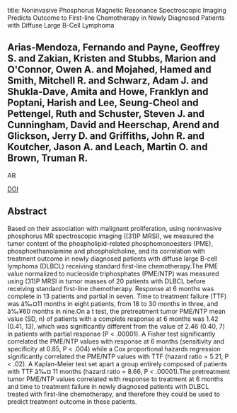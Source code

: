 title: Noninvasive Phosphorus Magnetic Resonance Spectroscopic Imaging Predicts Outcome to First-line Chemotherapy in Newly Diagnosed Patients with Diffuse Large B-Cell Lymphoma

## Arias-Mendoza, Fernando and Payne, Geoffrey S. and Zakian, Kristen and Stubbs, Marion and O'Connor, Owen A. and Mojahed, Hamed and Smith, Mitchell R. and Schwarz, Adam J. and Shukla-Dave, Amita and Howe, Franklyn and Poptani, Harish and Lee, Seung-Cheol and Pettengel, Ruth and Schuster, Steven J. and Cunningham, David and Heerschap, Arend and Glickson, Jerry D. and Griffiths, John R. and Koutcher, Jason A. and Leach, Martin O. and Brown, Truman R.
AR

<a href="https://doi.org/10.1016/j.acra.2013.04.013">DOI</a>

## Abstract
Based on their association with malignant proliferation, using noninvasive phosphorus MR spectroscopic imaging ((31)P MRSI), we measured the tumor content of the phospholipid-related phosphomonoesters (PME), phosphoethanolamine and phospholcholine, and its correlation with treatment outcome in newly diagnosed patients with diffuse large B-cell lymphoma (DLBCL) receiving standard first-line chemotherapy.The PME value normalized to nucleoside triphosphates (PME/NTP) was measured using (31)P MRSI in tumor masses of 20 patients with DLBCL before receiving standard first-line chemotherapy. Response at 6 months was complete in 13 patients and partial in seven. Time to treatment failure (TTF) was â‰¤11 months in eight patients, from 18 to 30 months in three, and â‰¥60 months in nine.On a t test, the pretreatment tumor PME/NTP mean value (SD, n) of patients with a complete response at 6 months was 1.42 (0.41, 13), which was significantly different from the value of 2.46 (0.40, 7) in patients with partial response (P < .00001). A Fisher test significantly correlated the PME/NTP values with response at 6 months (sensitivity and specificity at 0.85, P < .004) while a Cox proportional hazards regression significantly correlated the PME/NTP values with TTF (hazard ratio = 5.21, P < .02). A Kaplan-Meier test set apart a group entirely composed of patients with TTF â‰¤ 11 months (hazard ratio = 8.66, P < .00001).The pretreatment tumor PME/NTP values correlated with response to treatment at 6 months and time to treatment failure in newly diagnosed patients with DLBCL treated with first-line chemotherapy, and therefore they could be used to predict treatment outcome in these patients.

